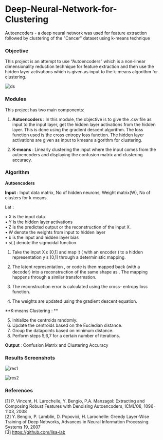 # Deep-Neural-Network-for-Clustering
Autoencoders -  a deep neural network was used for feature extraction followed by clustering of the "Cancer" dataset using k-means technique

<h3> Objective </h3>
 This project is an attempt to use “Autoencoders” which is a non-linear dimensionality reduction technique for feature extraction and then  use the hidden layer activations which is given as input to the k-means algorithm for clustering. 
 
 ![ds](https://github.com/sumanth-bmsce/Deep-Neural-Network-for-Clustering/blob/master/r_arch.png)
 
 <h3> Modules </h3>
 This project has two main components:

1.	**Autoencoders** : In this module, the objective is to give the .csv file as input to the input layer, get the hidden layer activations from the hidden layer. This is done using the gradient descent algorithm. The loss function used is the cross entropy loss function. The hidden layer activations are given as input to kmeans algorithm for clustering.

2.	**K-means** : Linearly clustering the input where the input comes from the autoencoders and displaying the confusion matrix and clustering accuracy.

<h3> Algorithm </h3> 

**Autoencoders**

**Input** : Input data matrix, No of hidden neurons, Weight matrix(W), No of clusters for k-means.

Let : 

•	X is the input data</br>
•	Y is the hidden layer activations</br>
•	Z is the predicted output or the reconstruction of the input X.</br>
•	W denote the weights from input to hidden layer</br>
•	b is the input and hidden layer bias</br>
•	s(.) denote the sigmoidal function</br>

1.	Take the input X ε [0,1] and map it ( with an encoder )  to a hidden representation y ε [0,1] through a deterministic mapping.

2.	The latent representation , or code is then mapped back (with a decoder) into a reconstruction  of the same shape as . The mapping happens through a similar transformation.
	
3.	The reconstruction error is calculated using the cross- entropy loss function.

4.	The weights are updated using the gradient descent equation.

**K-means Clustering : **

5.	Initialize the centroids randomly.
6.	Update the centroids based on the Eucledian distance.
7.	Group the datapoints based on minimum distance.
8.	Perform steps 5,6,7 for a certain number of iterations.

**Output** : Confusion Matrix and Clustering Accuracy

<h3> Results Screenshots </h3>

![res1](https://github.com/sumanth-bmsce/Deep-Neural-Network-for-Clustering/blob/master/r_error.png)</br>

![res2](https://github.com/sumanth-bmsce/Deep-Neural-Network-for-Clustering/blob/master/r_result.png)</br>

<h3> References </h3>

[1] P. Vincent, H. Larochelle, Y. Bengio, P.A. Manzagol: Extracting and
   Composing Robust Features with Denoising Autoencoders, ICML'08, 1096-1103,
   2008</br>
[2] Y. Bengio, P. Lamblin, D. Popovici, H. Larochelle: Greedy Layer-Wise
   Training of Deep Networks, Advances in Neural Information Processing
   Systems 19, 2007</br>
[3] https://github.com/lisa-lab







